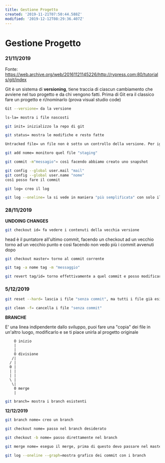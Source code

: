 ```yaml
---
title: Gestione Progetto
created: '2019-11-21T07:50:44.588Z'
modified: '2019-12-12T08:29:36.407Z'
---
```


# Gestione Progetto 

### 21/11/2019
Fonte: https://web.archive.org/web/20161121145226/http://rypress.com:80/tutorials/git/index

Git è un sistema di **versioning**, tiene traccia di ciascun cambiamento che avviene nel tuo progetto e da chi vengono fatti.
Prima di Git era il classico fare un progetto e ri/nominarlo
(prova visual studio code)


```bash
Git --versione= da la versione
``````

```bash
ls-la= mostra i file nascosti
``````

```bash
git init= inizializzo la repo di git
``````

```bash
git status= mostra le modifiche e resto fatte
```

```bash
Untracked file= un file non è sotto un controllo della versione. Per ignorare dei file dal tracciamento come i-_.class etc
```

```bash
git add nome= monitoro quel file "staging"
```

```bash
git commit -m"messagio"= così facendo abbiamo creato uno snapshot
```

```bash
git config --global user.mail "mail"
git config --global user.name "nome"
così posso fare il commit
```

```bash
git log= creo il log
```

```bash
git log --oneline= la si vede in maniera "più semplificata" con solo il commento 
```

### 28/11/2019
**UNDOING CHANGES**

```bash
git checkout id= fa vedere i contenuti della vecchia versione
```
head è il puntatore all'ultimo commit, facendo un checkout ad un vecchio torno ad un vecchio punto e così facendo non vedo più i commit avvenuti dopo

```bash
git checkout master= torno al commit corrente
```

```bash
git tag -a nome tag -m "messaggio"
```

```bash
git revert tag/id= torno effettivamente a quel commit e posso modificare senza problemi (solo con quello precedente), ma creo un commit nuovo quindi non torno per davvero indietro
```
### 5/12/2019
```bash
git reset --hard= lascia i file "senza commit", ma tutti i file già esistenti modificati e senza commit li fa tornare all'ultimo commit
```

```bash
git clean -f= cancella i file "senza commit"
```
**BRANCHE**

E' una linea indipendente dallo sviluppo, puoi fare una "copia" dei file in un'altro luogo, modificarlo e se ti piace unirla al progetto originale

        O inizio
        |
        |
        O divisione
       /|
      / |
      0 |
      | | 
      | |  
      \ |  
       \|
        0 merge
        |

```bash
git branch= mostra i branch esistenti
```
**12/12/2019**

```bash
git branch nome= creo un branch
```

```bash
git checkout nome= passo nel branch desiderato
```

```bash
git checkout -b nome= passo direttamente nel branch
```

```bash
git merge nome= eseguo il merge, prima di questo devo passare nel master/nel branch "master" rispetto a quello con cui voglio fare il merge
```
```bash
git log --oneline --graph=mostra grafico dei commit con i branch
```

